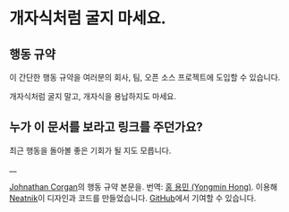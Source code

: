 # 개자식처럼 굴지 마세요.

## 행동 규약

이 간단한 행동 규약을 여러분의 회사, 팀, 오픈 소스 프로젝트에 도입할 수 있습니다.

개자식처럼 굴지 말고, 개자식을 용납하지도 마세요.

## 누가 이 문서를 보라고 링크를 주던가요?

최근 행동을 돌아볼 좋은 기회가 될 지도 모릅니다.

__

[Johnathan Corgan](https://keybase.io/jcorgan)의 행동 규약 본문을. 번역: [홍 용민 (Yongmin Hong)](https://revi.omg.lol). 이용해 [Neatnik](https://neatnik.net/)이 디자인과 코드를 만들었습니다. [GitHub](https://github.com/neatnik/asshole.fyi)에서 기여할 수 있습니다.
